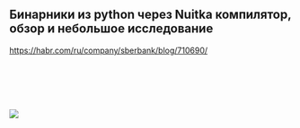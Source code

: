 ## Бинарники из python через Nuitka компилятор, обзор и небольшое исследование
 
https://habr.com/ru/company/sberbank/blog/710690/

<br/><br/>
---
[![](https://habrastorage.org/webt/gz/gc/i6/gzgci6pivvdnk-gmj-kepml5q9y.gif)](https://yoomoney.ru/to/4100117863420642)
